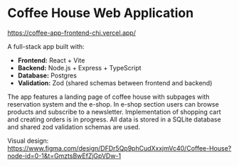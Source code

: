 # Coffee House Web Application
https://coffee-app-frontend-chi.vercel.app/

A full-stack app built with:  

- **Frontend:** React + Vite  
- **Backend:** Node.js + Express + TypeScript  
- **Database:** Postgres  
- **Validation:** Zod (shared schemas between frontend and backend)  

The app features a landing page of coffee house with subpages
with reservation system and the e-shop.
In e-shop section users can browse products and subscribe to a newsletter.
Implementation of shopping cart and creating orders is in progress.
All data is stored in a SQLite database and shared zod validation schemas are used.

Visual design:
<https://www.figma.com/design/DFDr5Qp9phCudXxxjmVc40/Coffee-House?node-id=0-1&t=GmztsBwEfZjGpVDw-1>
